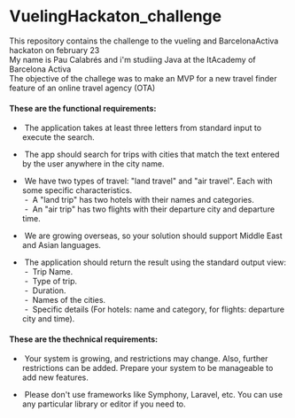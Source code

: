 # VuelingHackaton_challenge
This repository contains the challenge to the vueling and BarcelonaActiva hackaton on february 23<br />
My name is Pau Calabrés and i'm studiing Java at the ItAcademy of Barcelona Activa <br />
The objective of the challege was to make an MVP for a new travel finder feature of an online travel agency (OTA)<br />

#### These are the functional requirements:<br />
- &nbsp;The application takes at least three letters from standard input to execute the search.<br />

- &nbsp;The app should search for trips with cities that match the text entered by the user anywhere in the city name.<br />

- &nbsp;We have two types of travel: "land travel" and "air travel". Each with some specific characteristics.<br />
&nbsp;- &nbsp;A "land trip" has two hotels with their names and categories.<br />
&nbsp;- &nbsp;An "air trip" has two flights with their departure city and departure time.<br />

- &nbsp;We are growing overseas, so your solution should support Middle East and Asian languages.<br />

- &nbsp;The application should return the result using the standard output view:<br />
&nbsp;- &nbsp;Trip Name.<br />
&nbsp;- &nbsp;Type of trip.<br />
&nbsp;- &nbsp;Duration.<br />
&nbsp;- &nbsp;Names of the cities.<br />
&nbsp;- &nbsp;Specific details (For hotels: name and category, for flights: departure city and time).<br />

#### These are the thechnical requirements:
- &nbsp;Your system is growing, and restrictions may change. Also, further restrictions can be added. Prepare your system to be manageable to add new features.

- &nbsp;Please don't use frameworks like Symphony, Laravel, etc. You can use any particular library or editor if you need to.
